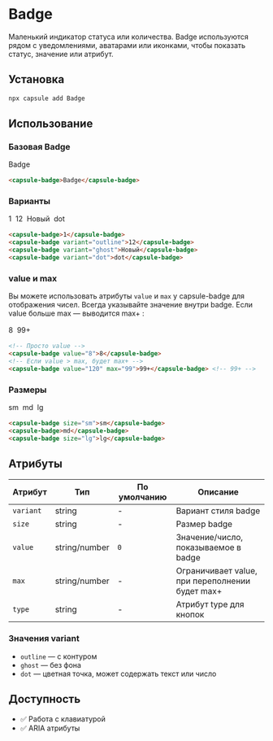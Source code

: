# Badge

Маленький индикатор статуса или количества. Badge используются рядом с уведомлениями, аватарами или иконками, чтобы показать статус, значение или атрибут.

## Установка

```bash
npx capsule add Badge
```

## Использование

### Базовая Badge

<div style="margin: 1rem 0;">
<capsule-badge>Badge</capsule-badge>
</div>

```html
<capsule-badge>Badge</capsule-badge>
```

### Варианты

<div style="margin: 1rem 0; display: flex; gap: 0.5rem; flex-wrap: wrap; align-items: center;">
<capsule-badge>1</capsule-badge>
<capsule-badge variant="outline">12</capsule-badge>
<capsule-badge variant="ghost">Новый</capsule-badge>
<capsule-badge variant="dot">dot</capsule-badge>
</div>

```html
<capsule-badge>1</capsule-badge>
<capsule-badge variant="outline">12</capsule-badge>
<capsule-badge variant="ghost">Новый</capsule-badge>
<capsule-badge variant="dot">dot</capsule-badge>
```

### value и max

Вы можете использовать атрибуты `value` и `max` у capsule-badge для отображения чисел. Всегда указывайте значение внутри badge. Если value больше max — выводится max+ :

<div style="margin: 1rem 0; display: flex; gap: 0.5rem; align-items: center;">
  <capsule-badge value="8">8</capsule-badge>
  <capsule-badge value="120" max="99">99+</capsule-badge>
</div>

```html
<!-- Просто value -->
<capsule-badge value="8">8</capsule-badge>
<!-- Если value > max, будет max+ -->
<capsule-badge value="120" max="99">99+</capsule-badge> <!-- 99+ -->
```

### Размеры

<div style="margin: 1rem 0; display: flex; gap: 0.5rem; flex-wrap: wrap; align-items: center;">
<capsule-badge size="sm">sm</capsule-badge>
<capsule-badge>md</capsule-badge>
<capsule-badge size="lg">lg</capsule-badge>
</div>

```html
<capsule-badge size="sm">sm</capsule-badge>
<capsule-badge>md</capsule-badge>
<capsule-badge size="lg">lg</capsule-badge>
```

## Атрибуты

| Атрибут  | Тип            | По умолчанию | Описание                                        |
|----------|----------------|--------------|-------------------------------------------------|
| `variant`| string         | -            | Вариант стиля badge                             |
| `size`   | string         | -            | Размер badge                                    |
| `value`  | string/number  | `0`          | Значение/число, показываемое в badge            |
| `max`    | string/number  | -            | Ограничивает value, при переполнении будет max+  |
| `type`   | string         | -            | Атрибут type для кнопок                         |

### Значения variant
- `outline` — с контуром
- `ghost` — без фона
- `dot` — цветная точка, может содержать текст или число

## Доступность
- ✅ Работа с клавиатурой
- ✅ ARIA атрибуты

